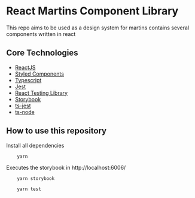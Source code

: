 # React Martins Component Library

This repo aims to be used as a design system for martins
contains several components written in react

## Core Technologies

- [ReactJS](https://reactjs.org/)
- [Styled Components](https://styled-components.com/)
- [Typescript](https://www.typescriptlang.org/)
- [Jest](https://jestjs.io/)
- [React Testing Library](https://testing-library.com/docs/react-testing-library/intro/)
- [Storybook](https://storybook.js.org/)
- [ts-jest](https://github.com/kulshekhar/ts-jest)
- [ts-node](https://github.com/TypeStrong/ts-node)

## How to use this repository

Install all dependencies

```
    yarn
```

Executes the storybook in http://localhost:6006/

```
    yarn storybook
```

```
    yarn test
```

